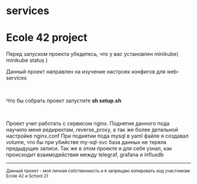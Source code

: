 # services
# Ecole 42 project
Перед запуском проекта убедитесь, что у вас установлен minikube( minikube status )

<div aligne="center">
  <p>Данный проект направлен на изучение настроек конфигов для web-services</p>
  <br>
  <p>Что бы собрать проект запустите <b>sh setup.sh</b></p>
  <br>
  <p>Проект учит работать с сервисом nginx. Поднятие данного пода научило меня редиректам, reverse_proxy, а так же более детальной настройке nginx.conf
  При поднятии пода mysql в yaml файле я создавал volume, что бы при убийстве my-sql-svc база данных не теряла предыдущие записи. Так же в этом проекте я для
  себя узнал, как происходит взаимодействия между telegraf, grafana и influxdb</p>
</div>

<hr>

<small> Данный проект - моя личная собственность и я запрещаю копировать код участникам Ecole 42  и School 21 </small>
